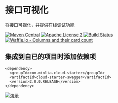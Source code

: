 # 接口可视化  

将接口可视化，并提供在线调试功能

[![Maven Central](https://maven-badges.herokuapp.com/maven-central/com.minlia.cloud.starter/cloud-starter-swagger/badge.svg?style=plastic)](https://maven-badges.herokuapp.com/maven-central/com.minlia.cloud.starter/cloud-starter-swagger/) 
[![Apache License 2](https://img.shields.io/badge/license-ASF2-blue.svg)](https://www.apache.org/licenses/LICENSE-2.0.txt) 
[![Build Status](https://travis-ci.org/minlia-projects/cloud-starter-swagger.svg?branch=master)](https://travis-ci.org/minlia-projects/cloud-starter-swagger)
[![Waffle.io - Columns and their card count](https://badge.waffle.io/minlia-projects/cloud-starter-swagger.svg?columns=all)](https://waffle.io/minlia-projects/cloud-starter-swagger)

## 集成到自已的项目时添加依赖项    

```pom
<dependency>
  <groupId>com.minlia.cloud.starter</groupId>
  <artifactId>cloud-starter-swagger</artifactId>
  <version>2.0.0.RELEASE</version>
</dependency>
```

[![演示](http://g.recordit.co/7EUN6RE4E9.gif)](http://minlia.com/)

